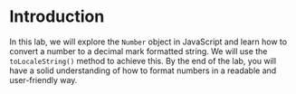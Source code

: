 # Introduction

In this lab, we will explore the `Number` object in JavaScript and learn how to convert a number to a decimal mark formatted string. We will use the `toLocaleString()` method to achieve this. By the end of the lab, you will have a solid understanding of how to format numbers in a readable and user-friendly way.
